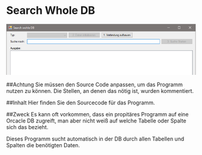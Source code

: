 ﻿# Search Whole DB
![alt tag](Screenshot.png)

##Achtung
Sie müssen den Source Code anpassen, um das Programm nutzen zu können. Die Stellen, an denen das nötig ist, wurden kommentiert.

##Inhalt
Hier finden Sie den Sourcecode für das Programm.

##Zweck
Es kann oft vorkommen, dass ein propitäres Programm auf eine Orcacle DB zugreift, man aber nicht weiß auf welche Tabelle oder Spalte sich das bezieht.

Dieses Programm sucht automatisch in der DB durch allen Tabellen und Spalten die benötigten Daten.
